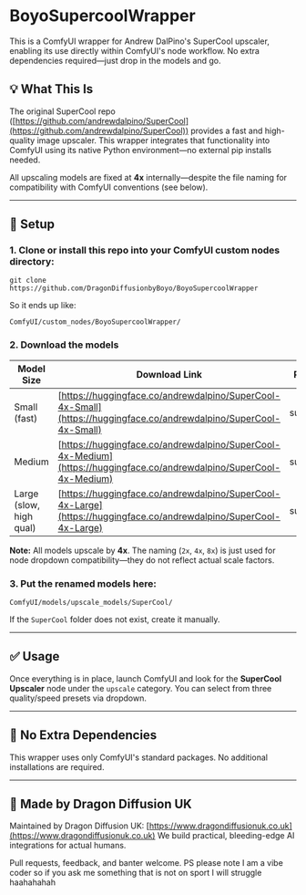 # BoyoSupercoolWrapper

This is a ComfyUI wrapper for Andrew DalPino's SuperCool upscaler, enabling its use directly within ComfyUI's node workflow. No extra dependencies required—just drop in the models and go.

## 💡 What This Is

The original SuperCool repo ([https://github.com/andrewdalpino/SuperCool](https://github.com/andrewdalpino/SuperCool)) provides a fast and high-quality image upscaler. This wrapper integrates that functionality into ComfyUI using its native Python environment—no external pip installs needed.

All upscaling models are fixed at **4x** internally—despite the file naming for compatibility with ComfyUI conventions (see below).

---

## 🧱 Setup

### 1. Clone or install this repo into your ComfyUI custom nodes directory:

```
git clone https://github.com/DragonDiffusionbyBoyo/BoyoSupercoolWrapper
```

So it ends up like:

```
ComfyUI/custom_nodes/BoyoSupercoolWrapper/
```

### 2. Download the models

| Model Size              | Download Link                                                                                                        | Rename To     |
| ----------------------- | -------------------------------------------------------------------------------------------------------------------- | ------------- |
| Small (fast)            | [https://huggingface.co/andrewdalpino/SuperCool-4x-Small](https://huggingface.co/andrewdalpino/SuperCool-4x-Small)   | supercool\_2x |
| Medium                  | [https://huggingface.co/andrewdalpino/SuperCool-4x-Medium](https://huggingface.co/andrewdalpino/SuperCool-4x-Medium) | supercool\_4x |
| Large (slow, high qual) | [https://huggingface.co/andrewdalpino/SuperCool-4x-Large](https://huggingface.co/andrewdalpino/SuperCool-4x-Large)   | supercool\_8x |

**Note:** All models upscale by **4x**. The naming (`2x`, `4x`, `8x`) is just used for node dropdown compatibility—they do not reflect actual scale factors.

### 3. Put the renamed models here:

```
ComfyUI/models/upscale_models/SuperCool/
```

If the `SuperCool` folder does not exist, create it manually.

---

## ✅ Usage

Once everything is in place, launch ComfyUI and look for the **SuperCool Upscaler** node under the `upscale` category. You can select from three quality/speed presets via dropdown.

---

## 🫼 No Extra Dependencies

This wrapper uses only ComfyUI's standard packages. No additional installations are required.

---

## 🐉 Made by Dragon Diffusion UK

Maintained by Dragon Diffusion UK: [https://www.dragondiffusionuk.co.uk](https://www.dragondiffusionuk.co.uk)
We build practical, bleeding-edge AI integrations for actual humans.

Pull requests, feedback, and banter welcome. 
PS please note I am a vibe coder so if you ask me something that is not on sport I will struggle haahahahah
